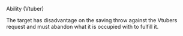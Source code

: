 Ability (Vtuber)

The target has disadvantage on the saving throw against the Vtubers request and must abandon what it is occupied with to fulfill it. 